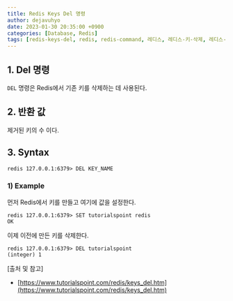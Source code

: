```yaml
---
title: Redis Keys Del 명령
author: dejavuhyo
date: 2023-01-30 20:35:00 +0900
categories: [Database, Redis]
tags: [redis-keys-del, redis, redis-command, 레디스, 레디스-키-삭제, 레디스-명령]
---
```


## 1. Del 명령
`DEL` 명령은 Redis에서 기존 키를 삭제하는 데 사용된다.

## 2. 반환 값
제거된 키의 수 이다.

## 3. Syntax

```shell
redis 127.0.0.1:6379> DEL KEY_NAME 
```

### 1) Example
먼저 Redis에서 키를 만들고 여기에 값을 설정한다.

```shell
redis 127.0.0.1:6379> SET tutorialspoint redis
OK
```

이제 이전에 만든 키를 삭제한다.

```shell
redis 127.0.0.1:6379> DEL tutorialspoint
(integer) 1
```

[출처 및 참고]
* [https://www.tutorialspoint.com/redis/keys_del.htm](https://www.tutorialspoint.com/redis/keys_del.htm)
